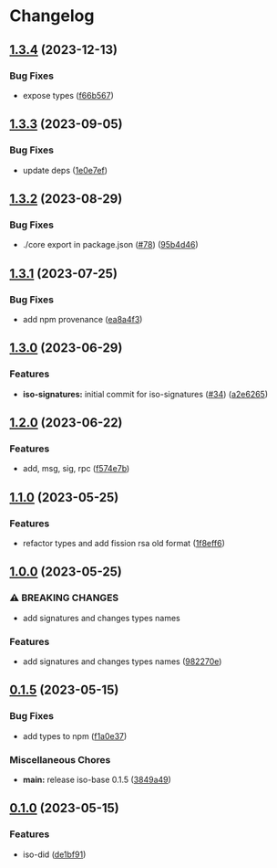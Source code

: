 # Changelog

## [1.3.4](https://github.com/hugomrdias/iso-repo/compare/iso-did-v1.3.3...iso-did-v1.3.4) (2023-12-13)


### Bug Fixes

* expose types ([f66b567](https://github.com/hugomrdias/iso-repo/commit/f66b5670f621cc1b6f3a4a33e8231ecce92189a2))

## [1.3.3](https://github.com/hugomrdias/iso-repo/compare/iso-did-v1.3.2...iso-did-v1.3.3) (2023-09-05)


### Bug Fixes

* update deps ([1e0e7ef](https://github.com/hugomrdias/iso-repo/commit/1e0e7ef49e0d48719672129d8aff5c4ddd225ad8))

## [1.3.2](https://github.com/hugomrdias/iso-repo/compare/iso-did-v1.3.1...iso-did-v1.3.2) (2023-08-29)


### Bug Fixes

* ./core export in package.json ([#78](https://github.com/hugomrdias/iso-repo/issues/78)) ([95b4d46](https://github.com/hugomrdias/iso-repo/commit/95b4d46df88b649a448ae927714bbb10b1022a89))

## [1.3.1](https://github.com/hugomrdias/iso-repo/compare/iso-did-v1.3.0...iso-did-v1.3.1) (2023-07-25)


### Bug Fixes

* add npm provenance ([ea8a4f3](https://github.com/hugomrdias/iso-repo/commit/ea8a4f3125d0775e92ed03f804344be2be66f05c))

## [1.3.0](https://github.com/hugomrdias/iso-repo/compare/iso-did-v1.2.0...iso-did-v1.3.0) (2023-06-29)


### Features

* **iso-signatures:** initial commit for iso-signatures ([#34](https://github.com/hugomrdias/iso-repo/issues/34)) ([a2e6265](https://github.com/hugomrdias/iso-repo/commit/a2e6265ad14e1e2bb39d86642efbd79ee09a5357))

## [1.2.0](https://github.com/hugomrdias/iso-repo/compare/iso-did-v1.1.0...iso-did-v1.2.0) (2023-06-22)


### Features

* add, msg, sig, rpc ([f574e7b](https://github.com/hugomrdias/iso-repo/commit/f574e7bbba8fcc783f534a669ef156071afc804f))

## [1.1.0](https://github.com/hugomrdias/iso-repo/compare/iso-did-v1.0.0...iso-did-v1.1.0) (2023-05-25)


### Features

* refactor types and add fission rsa old format ([1f8eff6](https://github.com/hugomrdias/iso-repo/commit/1f8eff6f8f68475d2771909f7b9393d245496476))

## [1.0.0](https://github.com/hugomrdias/iso-repo/compare/iso-did-v0.1.5...iso-did-v1.0.0) (2023-05-25)


### ⚠ BREAKING CHANGES

* add signatures and changes types names

### Features

* add signatures and changes types names ([982270e](https://github.com/hugomrdias/iso-repo/commit/982270ec803ad1a1bc3f955c9ce2cf2c1d123a8f))

## [0.1.5](https://github.com/hugomrdias/iso-repo/compare/iso-did-v0.1.0...iso-did-v0.1.5) (2023-05-15)


### Bug Fixes

* add types to npm ([f1a0e37](https://github.com/hugomrdias/iso-repo/commit/f1a0e3782d3f48afd299917334a9d2d9d82a6275))


### Miscellaneous Chores

* **main:** release iso-base 0.1.5 ([3849a49](https://github.com/hugomrdias/iso-repo/commit/3849a49eb867fbdaf3ed95173144b448d4a42f4c))

## [0.1.0](https://github.com/hugomrdias/iso-repo/compare/iso-did-v0.0.1...iso-did-v0.1.0) (2023-05-15)


### Features

* iso-did ([de1bf91](https://github.com/hugomrdias/iso-repo/commit/de1bf9141e04c967da353cf7ef59aa072017747a))
